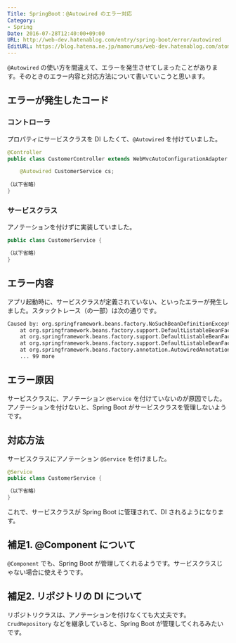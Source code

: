 ```yaml
---
Title: SpringBoot：@Autowired のエラー対応
Category:
- Spring
Date: 2016-07-28T12:40:00+09:00
URL: http://web-dev.hatenablog.com/entry/spring-boot/error/autowired
EditURL: https://blog.hatena.ne.jp/mamorums/web-dev.hatenablog.com/atom/entry/10328749687178774603
---
```


`@Autowired` の使い方を間違えて、エラーを発生させてしまったことがあります。そのときのエラー内容と対応方法について書いていこうと思います。


## エラーが発生したコード
### コントローラ
プロパティにサービスクラスを DI したくて、`@Autowired` を付けていました。

```java
@Controller
public class CustomerController extends WebMvcAutoConfigurationAdapter {

    @Autowired CustomerService cs;
    
（以下省略）
}
```

### サービスクラス
アノテーションを付けずに実装していました。

```java
public class CustomerService {

（以下省略）
}
```

## エラー内容
アプリ起動時に、サービスクラスが定義されていない、といったエラーが発生しました。スタックトレース（の一部）は次の通りです。

```txt
Caused by: org.springframework.beans.factory.NoSuchBeanDefinitionException: No qualifying bean of type [hello.service.CustomerService] found for dependency: expected at least 1 bean which qualifies as autowire candidate for this dependency. Dependency annotations: {@org.springframework.beans.factory.annotation.Autowired(required=true)}
	at org.springframework.beans.factory.support.DefaultListableBeanFactory.raiseNoSuchBeanDefinitionException(DefaultListableBeanFactory.java:1301)
	at org.springframework.beans.factory.support.DefaultListableBeanFactory.doResolveDependency(DefaultListableBeanFactory.java:1047)
	at org.springframework.beans.factory.support.DefaultListableBeanFactory.resolveDependency(DefaultListableBeanFactory.java:942)
	at org.springframework.beans.factory.annotation.AutowiredAnnotationBeanPostProcessor$AutowiredFieldElement.inject(AutowiredAnnotationBeanPostProcessor.java:533)
	... 99 more	
```


## エラー原因
サービスクラスに、アノテーション `@Service` を付けていないのが原因でした。アノテーションを付けないと、Spring Boot がサービスクラスを管理しないようです。


## 対応方法
サービスクラスにアノテーション `@Service` を付けました。

```java
@Service
public class CustomerService {

（以下省略）
}
```

これで、サービスクラスが Spring Boot に管理されて、DI されるようになります。


## 補足1. @Component について
`@Component` でも、Spring Boot が管理してくれるようです。サービスクラスじゃない場合に使えそうです。


## 補足2. リポジトリの DI について
リポジトリクラスは、アノテーションを付けなくても大丈夫です。`CrudRepository` などを継承していると、Spring Boot が管理してくれるみたいです。
